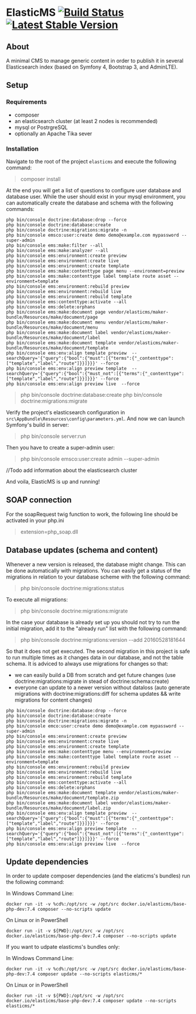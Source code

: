 # ElasticMS [![Build Status](https://github.com/ems-project/elasticms-docker/actions/workflows/ci.yml/badge.svg)](https://github.com/ems-project/elasticms-docker) [![Latest Stable Version](https://img.shields.io/github/release/ems-project/elasticms.svg)](https://github.com/ems-project/elasticms/releases)

## About

A minimal CMS to manage generic content in order to publish it in several Elasticsearch index (based on Symfony 4, Bootstrap 3, and AdminLTE).


## Setup
### Requirements
-   composer
-   an elasticsearch cluster (at least 2 nodes is recommended)
-   mysql or PostrgreSQL
-   optionally an Apache Tika sever

### Installation
Navigate to the root of the project `elasticms` and execute the following command:
> composer install

At the end you will get a list of questions to configure user database and database user. While the user should exist in your mysql environment, you can automatically create the database and schema with the following commands:
```
php bin/console doctrine:database:drop --force
php bin/console doctrine:database:create
php bin/console doctrine:migrations:migrate -n
php bin/console emsco:user:create demo demo@example.com mypassword --super-admin
php bin/console ems:make:filter --all
php bin/console ems:make:analyzer --all
php bin/console ems:environment:create preview
php bin/console ems:environment:create live
php bin/console ems:environment:create template
php bin/console ems:make:contenttype page menu --environment=preview
php bin/console ems:make:contenttype label template route asset --environment=template
php bin/console ems:environment:rebuild preview
php bin/console ems:environment:rebuild live
php bin/console ems:environment:rebuild template
php bin/console ems:contenttype:activate --all
php bin/console ems:delete:orphans
php bin/console ems:make:document page vendor/elasticms/maker-bundle/Resources/make/document/page
php bin/console ems:make:document menu vendor/elasticms/maker-bundle/Resources/make/document/menu
php bin/console ems:make:document label vendor/elasticms/maker-bundle/Resources/make/document/label
php bin/console ems:make:document template vendor/elasticms/maker-bundle/Resources/make/document/template
php bin/console ems:env:align template preview  --searchQuery='{"query":{"bool":{"must":[{"terms":{"_contenttype":["template","label","route"]}}]}}}' --force
php bin/console ems:env:align preview template  --searchQuery='{"query":{"bool":{"must_not":[{"terms":{"_contenttype":["template","label","route"]}}]}}}' --force
php bin/console ems:env:align preview live  --force
```


> php bin/console doctrine:database:create
> php bin/console doctrine:migrations:migrate

Verify the project's elasticsearch configuration in `src\AppBundle\Resources\config\parameters.yml`.
And now we can launch Symfony's build in server:
> php bin/console server:run

Then you have to create a super-admin user:
> php bin/console emsco:user:create admin --super-admin


//Todo add information about the elasticsearch cluster

And voila, ElasticMS is up and running!


## SOAP connection
For the soapRequest twig function to work, the following line should be activated in your php.ini
> extension=php_soap.dll

## Database updates (schema and content)
Whenever a new version is released, the database might change. This can be done automatically with migrations.
You can easily get a status of the migrations in relation to your database scheme with the following command:
> php bin/console doctrine:migrations:status

To execute all migrations:
> php bin/console doctrine:migrations:migrate

In the case your database is already set up you should not try to run the initial migration, add it to the "already run" list with the following command:
> php bin/console doctrine:migrations:version --add 20160528181644

So that it does not get executed.
The second migration in this project is safe to run multiple times as it changes data in our database, and not the table schema.
It is adviced to always use migrations for changes so that:
-   we can easily build a DB from scratch and get future changes (use doctrine:migrations:migrate in stead of doctrine:schema:create)
-   everyone can update to a newer version without dataloss (auto generate migrations with doctrine:migrations:diff for schema updates && write migrations for content changes)

```
php bin/console doctrine:database:drop --force
php bin/console doctrine:database:create
php bin/console doctrine:migrations:migrate -n
php bin/console emco:user:create demo demo@example.com mypassword --super-admin
php bin/console ems:environment:create preview
php bin/console ems:environment:create live
php bin/console ems:environment:create template
php bin/console ems:make:contenttype menu --environment=preview
php bin/console ems:make:contenttype label template route asset --environment=template
php bin/console ems:environment:rebuild preview
php bin/console ems:environment:rebuild live
php bin/console ems:environment:rebuild template
php bin/console ems:contenttype:activate --all
php bin/console ems:delete:orphans
php bin/console ems:make:document template vendor/elasticms/maker-bundle/Resources/make/document/template.zip
php bin/console ems:make:document label vendor/elasticms/maker-bundle/Resources/make/document/label.zip
php bin/console ems:env:align template preview  --searchQuery='{"query":{"bool":{"must":[{"terms":{"_contenttype":["template","label","route"]}}]}}}' --force
php bin/console ems:env:align preview template  --searchQuery='{"query":{"bool":{"must_not":[{"terms":{"_contenttype":["template","label","route"]}}]}}}' --force
php bin/console ems:env:align preview live  --force
```

## Update dependencies

In order to update composer dependencies (and the elaticms's bundles) run the following command:

In Windows Command Line:
```
docker run -it -v %cd%:/opt/src -w /opt/src docker.io/elasticms/base-php-dev:7.4 composer --no-scripts update 
```
On Linux or in PowerShell
```
docker run -it -v ${PWD}:/opt/src -w /opt/src docker.io/elasticms/base-php-dev:7.4 composer --no-scripts update
```

If you want to udpate elasticms's bundles only:

In Windows Command Line:
```
docker run -it -v %cd%:/opt/src -w /opt/src docker.io/elasticms/base-php-dev:7.4 composer update --no-scripts elasticms/* 
```
On Linux or in PowerShell
```
docker run -it -v ${PWD}:/opt/src -w /opt/src docker.io/elasticms/base-php-dev:7.4 composer update --no-scripts elasticms/*
```